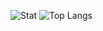 ![Stat](https://github-readme-stats.vercel.app/api?username=Captaincheq&count_private=true&show_icons=true&include_all_commits=yes)
![Top Langs](https://github-readme-stats.vercel.app/api/top-langs/?username=Captaincheq&langs_count=10&layout=compact)
